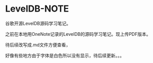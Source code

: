# LevelDB-NOTE
谷歌开源LevelDB源码学习笔记。

之前在本地用OneNote记录的LevelDB的源码学习笔记。现上传PDF版本。

待后续改写成.md文件方便查看，

好像有些地方由于字体是白色所以没有显示，待后续更新。。。
